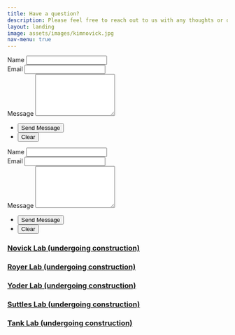```yaml
---
title: Have a question?
description: Please feel free to reach out to us with any thoughts or questions - we  would love to hear from you!
layout: landing
image: assets/images/kimnovick.jpg
nav-menu: true
---
```



<!-- Contact -->
<section id="contact"> 
  <div class="inner">
      <form action="https://formspree.io/f/xgvwjkrz" method="POST">
        <!-- Honeypot Field for Spam Protection -->
        <input type="text" name="_honeypot" style="display:none">
  <div class="field half first">
          <label for="name">Name</label>
          <input type="text" name="name" id="name" required />
        </div>
        <div class="field half">
          <label for="email">Email</label>
          <input type="email" name="email" id="email" required />
        </div>
        <div class="field">
          <label for="message">Message</label>
          <textarea name="message" id="message" rows="6" required></textarea>
        </div>
  <ul class="actions">
          <li><input type="submit" value="Send Message" class="special" /></li>
          <li><input type="reset" value="Clear" /></li>
        </ul>
      </form>
  </div>
</section>




<!-- Contact test-->
<section id="contact"> 
  <div class="inner">
      <form action="https://formspree.io/f/xgvwjkrz" method="POST">
        <!-- Honeypot Field for Spam Protection -->
        <input type="text" name="_honeypot" style="display:none">
  <div class="field half first">
          <label for="name">Name</label>
          <input type="text" name="name" id="name" required />
        </div>
        <div class="field half">
          <label for="email">Email</label>
          <input type="email" name="email" id="email" required />
        </div>
        <div class="field">
          <label for="message">Message</label>
          <textarea name="message" id="message" rows="6" required></textarea>
        </div>
  <ul class="actions">
          <li><input type="submit" value="Send Message" class="special" /></li>
          <li><input type="reset" value="Clear" /></li>
        </ul>
			</form>
		</section>
		<section class="split">
			<section>
				<div class="contact-method">
					<span class="icon alt fa-envelope"></span>
					<h3><a href="https://kesondrakey.github.io/DownforMaintenance">Novick Lab (undergoing construction)</a></h3>
				</div>
			</section>
			<section>
				<div class="contact-method">
					<span class="icon alt fa-envelope"></span>
					<h3><a href="https://kesondrakey.github.io/DownforMaintenance">Royer Lab (undergoing construction)</a></h3>
				</div>
			</section>
					<section>
				<div class="contact-method">
					<span class="icon alt fa-envelope"></span>
					<h3><a href="https://kesondrakey.github.io/DownforMaintenance">Yoder Lab (undergoing construction)</a></h3>
				</div>
			</section>
   			<section>
				<div class="contact-method">
					<span class="icon alt fa-envelope"></span>
					<h3><a href="https://kesondrakey.github.io/DownforMaintenance">Suttles Lab (undergoing construction)</a></h3>
				</div>
			</section>
			<section>
				<div class="contact-method">
					<span class="icon alt fa-envelope"></span>
					<h3><a href="https://kesondrakey.github.io/DownforMaintenance">Tank Lab (undergoing construction)</a></h3>
				</div>
			</section>
		</section>
	</div>
</section>




